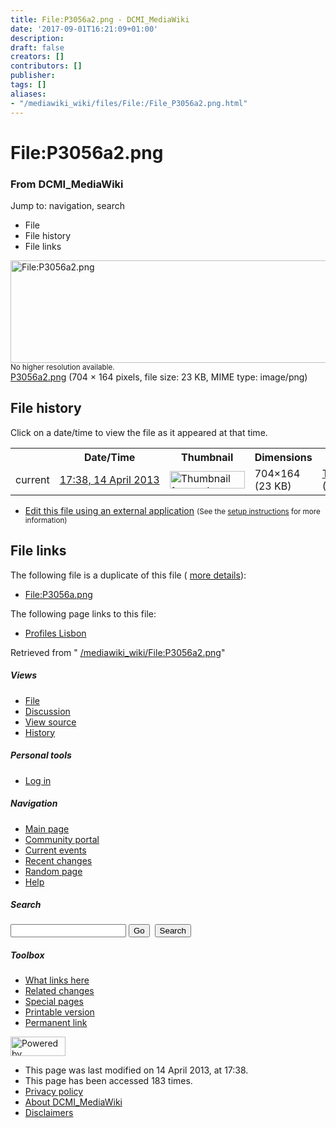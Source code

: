 ```yaml
---
title: File:P3056a2.png - DCMI_MediaWiki
date: '2017-09-01T16:21:09+01:00'
description: 
draft: false
creators: []
contributors: []
publisher: 
tags: []
aliases:
- "/mediawiki_wiki/files/File:/File_P3056a2.png.html"
---
```


<a id="top"></a>
# File:P3056a2.png

### From DCMI\_MediaWiki

Jump to: navigation, search
<!-- start content -->
- File
- File history
- File links

 [<img alt="File:P3056a2.png" src="/images/7/74/P3056a2.png" width="704" height="164">](/mediawiki_wiki/files/P3056a2.png)  
<small>No higher resolution available.</small>  
 [P3056a2.png](/images/7/74/P3056a2.png)‎ (704 × 164 pixels, file size: 23 KB, MIME type: image/png)
<!-- 
NewPP limit report
Preprocessor node count: 0/1000000
Post-expand include size: 0/2097152 bytes
Template argument size: 0/2097152 bytes
Expensive parser function count: 0/100
-->
## File history

Click on a date/time to view the file as it appeared at that time.

<table class="wikitable filehistory">
  <tr>
    <td></td>
    <th>Date/Time</th>
    <th>Thumbnail</th>
    <th>Dimensions</th>
    <th>User</th>
    <th>Comment</th>
  </tr>
  <tr>
    <td>current</td>
    <td class="filehistory-selected" style="white-space: nowrap;"><a href="/mediawiki_wiki/files/P3056a2.png">17:38, 14 April 2013</a></td>
    <td><a href="/images/7/74/P3056a2.png"><img alt="Thumbnail for version as of 17:38, 14 April 2013" src="/images/7/74/P3056a2.png" width="120" height="28"></a></td>
    <td>704×164 <span style="white-space: nowrap;">(23 KB)</span>
    </td>
    <td>
      <a href="/index.php/User:TomBaker" title="User:TomBaker" class="mw-userlink">TomBaker</a> <span style="white-space: nowrap;"> <span class="mw-usertoollinks">(<a href="/index.php?title=User_talk:TomBaker&amp;action=edit&amp;redlink=1" class="new" title="User talk:TomBaker (page does not exist)">Talk</a> | <a href="/index.php/Special:Contributions/TomBaker" title="Special:Contributions/TomBaker">contribs</a>)</span></span>
    </td>
    <td></td>
  </tr>
</table>

  

- [Edit this file using an external application](/index.php?title=File:P3056a2.png&action=edit&externaledit=true&mode=file "File:P3056a2.png") <small>(See the <a href="http://www.mediawiki.org/wiki/Manual:External_editors" class="external text" rel="nofollow">setup instructions</a> for more information)</small>

## File links

The following file is a duplicate of this file ( [more details](/index.php/Special:FileDuplicateSearch/P3056a2.png "Special:FileDuplicateSearch/P3056a2.png")):

- [File:P3056a.png](/mediawiki_wiki/files/File:/File:P3056a.png.html "File:P3056a.png") 

The following page links to this file:

- [Profiles Lisbon](/index.php/Profiles_Lisbon "Profiles Lisbon")

Retrieved from " [/mediawiki_wiki/File:P3056a2.png](/mediawiki_wiki/files/File:/File:P3056a2.png.html)"

<!-- end content -->

##### Views

- [File](/mediawiki_wiki/files/File:/File:P3056a2.png.html "View the file page [c]")
- [Discussion](/index.php?title=File_talk:P3056a2.png&action=edit&redlink=1 "Discussion about the content page [t]")
- [View source](/index.php?title=File:P3056a2.png&action=edit "This page is protected.
You can view its source [e]")
- [History](/index.php?title=File:P3056a2.png&action=history "Past revisions of this page [h]")

##### Personal tools

- [Log in](/index.php?title=Special:UserLogin&returnto=File:P3056a2.png "You are encouraged to log in; however, it is not mandatory [o]")

<script type="text/javascript"> if (window.isMSIE55) fixalpha(); </script>

##### Navigation

- [Main page](/index.php/Main_Page "Visit the main page [z]")
- [Community portal](/index.php/DCMI_MediaWiki:Community_portal "About the project, what you can do, where to find things")
- [Current events](/index.php/DCMI_MediaWiki:Current_events "Find background information on current events")
- [Recent changes](/index.php/Special:RecentChanges "The list of recent changes in the wiki [r]")
- [Random page](/index.php/Special:Random "Load a random page [x]")
- [Help](/index.php/Help:Contents "The place to find out")

##### <label for="searchInput">Search</label>

<form action="/index.php" id="searchform">
				<input type="hidden" name="title" value="Special:Search">
				<input id="searchInput" title="Search DCMI_MediaWiki" accesskey="f" type="search" name="search">
				<input type="submit" name="go" class="searchButton" id="searchGoButton" value="Go" title="Go to a page with this exact name if exists"> 
				<input type="submit" name="fulltext" class="searchButton" id="mw-searchButton" value="Search" title="Search the pages for this text">
			</form>

##### Toolbox

- [What links here](/index.php/Special:WhatLinksHere/File:P3056a2.png "List of all wiki pages that link here [j]")
- [Related changes](/index.php/Special:RecentChangesLinked/File:P3056a2.png "Recent changes in pages linked from this page [k]")
- [Special pages](/index.php/Special:SpecialPages "List of all special pages [q]")
- [Printable version](/index.php?title=File:P3056a2.png&printable=yes "Printable version of this page [p]")
- [Permanent link](/index.php?title=File:P3056a2.png&oldid=4826 "Permanent link to this revision of the page")

<!-- end of the left (by default at least) column -->

 [<img src="/skins/common/images/poweredby_mediawiki_88x31.png" height="31" width="88" alt="Powered by MediaWiki">](http://www.mediawiki.org/)

- This page was last modified on 14 April 2013, at 17:38.
- This page has been accessed 183 times.
- [Privacy policy](/index.php/DCMI_MediaWiki:Privacy_policy "DCMI MediaWiki:Privacy policy")
- [About DCMI\_MediaWiki](/index.php/DCMI_MediaWiki:About "DCMI MediaWiki:About")
- [Disclaimers](/index.php/DCMI_MediaWiki:General_disclaimer "DCMI MediaWiki:General disclaimer")

<script>if (window.runOnloadHook) runOnloadHook();</script><!-- Served in 0.663 secs. -->
